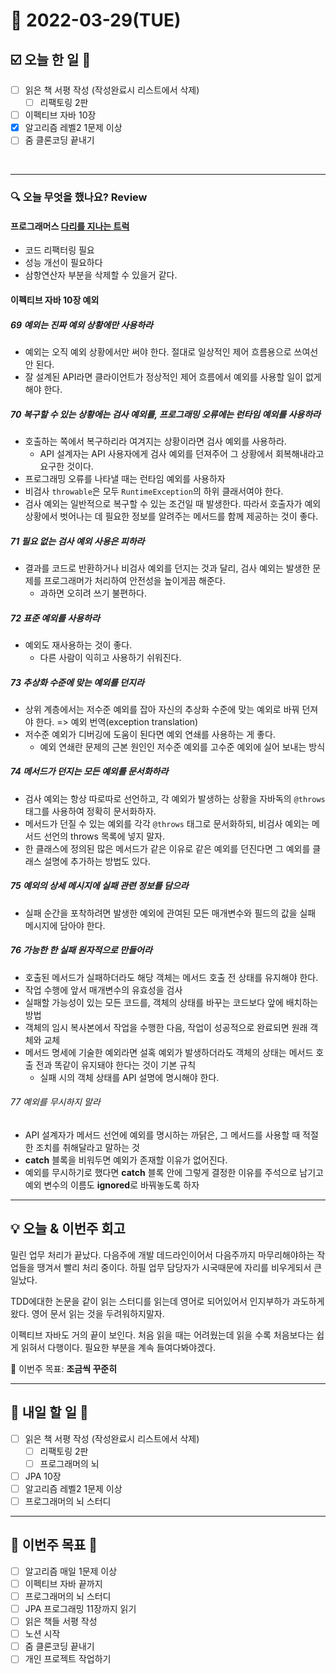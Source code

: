 # 📆 2022-03-29(TUE)
## ☑️ 오늘 한 일 📑
- [ ] 읽은 책 서평 작성 (작성완료시 리스트에서 삭제)
    - [ ] 리팩토링 2판
- [ ] 이펙티브 자바 10장
- [x] 알고리즘 레벨2 1문제 이상
- [ ] 줌 클론코딩 끝내기 
 
<br>

***

### 🔍️ 오늘 무엇을 했나요? Review
#### 프로그래머스 [다리를 지나는 트럭](https://github.com/Kyuwon53/Python-algorithm/tree/main/programmers/Level2/%EB%8B%A4%EB%A6%AC%EB%A5%BC%20%EC%A7%80%EB%82%98%EB%8A%94%20%ED%8A%B8%EB%9F%AD)
- 코드 리팩터링 필요
- 성능 개선이 필요하다
- 삼항연산자 부분을 삭제할 수 있을거 같다. 

#### 이펙티브 자바 10장 예외
##### 69 예외는 진짜 예외 상황에만 사용하라 
- 예외는 오직 예외 상황에서만 써야 한다. 절대로 일상적인 제어 흐름용으로 쓰여선 안 된다. 
- 잘 설계된 API라면 클라이언트가 정상적인 제어 흐름에서 예외를 사용할 일이 없게 해야 한다. 

##### 70 복구할 수 있는 상황에는 검사 예외를, 프로그래밍 오류에는 런타임 예외를 사용하라
- 호출하는 쪽에서 복구하리라 여겨지는 상황이라면 검사 예외를 사용하라.
  - API 설계자는 API 사용자에게 검사 예외를 던져주어 그 상황에서 회복해내라고 요구한 것이다.
- 프로그래밍 오류를 나타낼 때는 런타임 예외를 사용하자 
- 비검사 `throwable`은 모두 `RuntimeException`의 하위 클래서여야 한다.
- 검사 예외는 일반적으로 복구할 수 있는 조건일 때 발생한다. 따라서 호출자가 예외 상황에서 벗어나는 데 필요한 정보를 알려주는 메서드를 함께 제공하는 것이 좋다.

##### 71 필요 없는 검사 예외 사용은 피하라
- 결과를 코드로 반환하거나 비검사 예외를 던지는 것과 달리, 검사 예외는 발생한 문제를 프로그래머가 처리하여 안전성을 높이게끔 해준다.
  - 과하면 오히려 쓰기 불편하다. 

##### 72 표준 예외를 사용하라
- 예외도 재사용하는 것이 좋다.
  - 다른 사람이 익히고 사용하기 쉬워진다.

##### 73 추상화 수준에 맞는 예외를 던지라
- 상위 계층에서는 저수준 예외를 잡아 자신의 추상화 수준에 맞는 예외로 바꿔 던져야 한다. => 예외 번역(exception translation)
- 저수준 예외가 디버깅에 도움이 된다면 예외 연쇄를 사용하는 게 좋다. 
  - 예외 연쇄란 문제의 근본 원인인 저수준 예외를 고수준 예외에 실어 보내는 방식
  
##### 74 메서드가 던지는 모든 예외를 문서화하라
- 검사 예외는 항상 따로따로 선언하고, 각 예외가 발생하는 상황을 자바독의 `@throws` 태그를 사용하여 정확히 문서화하자.
- 메서드가 던질 수 있는 예외를 각각 `@throws` 태그로 문서화하되, 비검사 예외는 메서드 선언의 throws 목록에 넣지 말자.
- 한 클래스에 정의된 많은 메서드가 같은 이유로 같은 예외를 던진다면 그 예외를 클래스 설명에 추가하는 방법도 있다. 

##### 75 예외의 상세 메시지에 실패 관련 정보를 담으라
- 실패 순간을 포착하려면 발생한 예외에 관여된 모든 매개변수와 필드의 값을 실패 메시지에 담아야 한다. 

##### 76 가능한 한 실패 원자적으로 만들어라
- 호출된 메서드가 실패하더라도 해당 객체는 메서드 호출 전 상태를 유지해야 한다. 
- 작업 수행에 앞서 매개변수의 유효성을 검사 
- 실패할 가능성이 있는 모든 코드를, 객체의 상태를 바꾸는 코드보다 앞에 배치하는 방법
- 객체의 임시 복사본에서 작업을 수행한 다음, 작업이 성공적으로 완료되면 원래 객체와 교체
- 메서드 명세에 기술한 예외라면 설혹 예외가 발생하더라도 객체의 상태는 메서드 호출 전과 똑같이 유지돼야 한다는 것이 기본 규칙
  - 실패 시의 객체 상태를 API 설명에 명시해야 한다.

###### 77 예외를 무시하지 말라
- API 설계자가 메서드 선언에 예외를 명시하는 까닭은, 그 메서드를 사용할 때 적절한 조치를 취해달라고 말하는 것
- **catch** 블록을 비워두면 예외가 존재할 이유가 없어진다.
- 예외를 무시하기로 했다면 **catch** 블록 안에 그렇게 결정한 이유를 주석으로 남기고 예외 변수의 이름도 **ignored**로 바꿔놓도록 하자

***

## 💡 오늘 & 이번주 회고

밀린 업무 처리가 끝났다. 다음주에 개발 데드라인이어서 다음주까지 마무리해야하는 작업들을 땡겨서 빨리 처리 중이다. 하필 업무 담당자가 시국때문에 
자리를 비우게되서 큰일났다.

TDD에대한 논문을 같이 읽는 스터디를 읽는데 영어로 되어있어서 인지부하가 과도하게 왔다. 영어 문서 읽는 것을 두려워하지말자.

이펙티브 자바도 거의 끝이 보인다. 처음 읽을 때는 어려웠는데 읽을 수록 처음보다는 쉽게 읽혀서 다행이다. 필요한 부분을 계속 들여다봐야겠다.

🎯 이번주 목표: **조금씩 꾸준히**

***

## 🎯 내일 할 일 🎯
- [ ] 읽은 책 서평 작성 (작성완료시 리스트에서 삭제)
    - [ ] 리팩토링 2판
    - [ ] 프로그래머의 뇌
- [ ] JPA 10장
- [ ] 알고리즘 레벨2 1문제 이상
- [ ] 프로그래머의 뇌 스터디 

***

## 🏁 이번주 목표 🏁
- [ ] 알고리즘 매일 1문제 이상
- [ ] 이펙티브 자바 끝까지
- [ ] 프로그래머의 뇌 스터디
- [ ] JPA 프로그래밍 11장까지 읽기
- [ ] 읽은 책들 서평 작성
- [ ] 노션 시작
- [ ] 줌 클론코딩 끝내기
- [ ] 개인 프로젝트 작업하기 